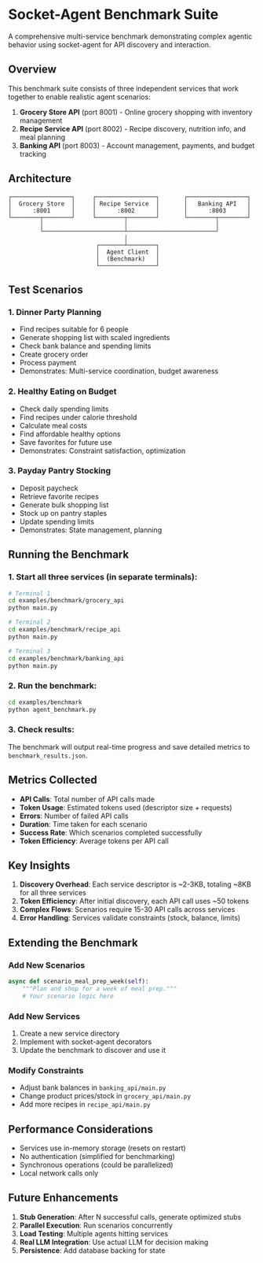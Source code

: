 # Socket-Agent Benchmark Suite

A comprehensive multi-service benchmark demonstrating complex agentic behavior using socket-agent for API discovery and interaction.

## Overview

This benchmark suite consists of three independent services that work together to enable realistic agent scenarios:

1. **Grocery Store API** (port 8001) - Online grocery shopping with inventory management
2. **Recipe Service API** (port 8002) - Recipe discovery, nutrition info, and meal planning
3. **Banking API** (port 8003) - Account management, payments, and budget tracking

## Architecture

```
┌─────────────────┐     ┌─────────────────┐       ┌─────────────────┐
│  Grocery Store  │     │ Recipe Service  │       │   Banking API   │
│      :8001      │     │      :8002      │       │      :8003      │
└────────┬────────┘     └────────┬────────┘       └────────┬────────┘
         │                       │                         │
         └───────────────────────┴─────────────────────────┘
                                 │
                         ┌───────┴────────┐
                         │  Agent Client  │
                         │  (Benchmark)   │
                         └────────────────┘
```

## Test Scenarios

### 1. Dinner Party Planning
- Find recipes suitable for 6 people
- Generate shopping list with scaled ingredients
- Check bank balance and spending limits
- Create grocery order
- Process payment
- Demonstrates: Multi-service coordination, budget awareness

### 2. Healthy Eating on Budget
- Check daily spending limits
- Find recipes under calorie threshold
- Calculate meal costs
- Find affordable healthy options
- Save favorites for future use
- Demonstrates: Constraint satisfaction, optimization

### 3. Payday Pantry Stocking
- Deposit paycheck
- Retrieve favorite recipes
- Generate bulk shopping list
- Stock up on pantry staples
- Update spending limits
- Demonstrates: State management, planning

## Running the Benchmark

### 1. Start all three services (in separate terminals):

```bash
# Terminal 1
cd examples/benchmark/grocery_api
python main.py

# Terminal 2
cd examples/benchmark/recipe_api
python main.py

# Terminal 3
cd examples/benchmark/banking_api
python main.py
```

### 2. Run the benchmark:

```bash
cd examples/benchmark
python agent_benchmark.py
```

### 3. Check results:

The benchmark will output real-time progress and save detailed metrics to `benchmark_results.json`.

## Metrics Collected

- **API Calls**: Total number of API calls made
- **Token Usage**: Estimated tokens used (descriptor size + requests)
- **Errors**: Number of failed API calls
- **Duration**: Time taken for each scenario
- **Success Rate**: Which scenarios completed successfully
- **Token Efficiency**: Average tokens per API call

## Key Insights

1. **Discovery Overhead**: Each service descriptor is ~2-3KB, totaling ~8KB for all three services
2. **Token Efficiency**: After initial discovery, each API call uses ~50 tokens
3. **Complex Flows**: Scenarios require 15-30 API calls across services
4. **Error Handling**: Services validate constraints (stock, balance, limits)

## Extending the Benchmark

### Add New Scenarios

```python
async def scenario_meal_prep_week(self):
    """Plan and shop for a week of meal prep."""
    # Your scenario logic here
```

### Add New Services

1. Create a new service directory
2. Implement with socket-agent decorators
3. Update the benchmark to discover and use it

### Modify Constraints

- Adjust bank balances in `banking_api/main.py`
- Change product prices/stock in `grocery_api/main.py`
- Add more recipes in `recipe_api/main.py`

## Performance Considerations

- Services use in-memory storage (resets on restart)
- No authentication (simplified for benchmarking)
- Synchronous operations (could be parallelized)
- Local network calls only

## Future Enhancements

1. **Stub Generation**: After N successful calls, generate optimized stubs
2. **Parallel Execution**: Run scenarios concurrently
3. **Load Testing**: Multiple agents hitting services
4. **Real LLM Integration**: Use actual LLM for decision making
5. **Persistence**: Add database backing for state
